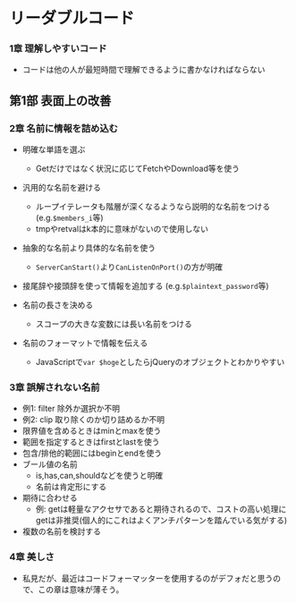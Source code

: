 # リーダブルコード
### 1章 理解しやすいコード
- コードは他の人が最短時間で理解できるように書かなければならない

## 第1部 表面上の改善
### 2章 名前に情報を詰め込む
- 明確な単語を選ぶ
    - Getだけではなく状況に応じてFetchやDownload等を使う
- 汎用的な名前を避ける
    - ループイテレータも階層が深くなるようなら説明的な名前をつける(e.g.`$members_i`等) 
    - tmpやretvalはk本的に意味がないので使用しない
- 抽象的な名前より具体的な名前を使う
    - `ServerCanStart()`より`CanListenOnPort()`の方が明確
- 接尾辞や接頭辞を使って情報を追加する (e.g.`$plaintext_password`等)

- 名前の長さを決める
    - スコープの大きな変数には長い名前をつける
- 名前のフォーマットで情報を伝える
	- JavaScriptで`var $hoge`としたらjQueryのオブジェクトとわかりやすい
### 3章 誤解されない名前
- 例1: filter 除外か選択か不明
- 例2: clip 取り除くのか切り詰めるか不明
- 限界値を含めるときはminとmaxを使う
- 範囲を指定するときはfirstとlastを使う
- 包含/排他的範囲にはbeginとendを使う
- ブール値の名前
	- is,has,can,shouldなどを使うと明確
	- 名前は肯定形にする
- 期待に合わせる
	- 例: getは軽量なアクセサであると期待されるので、コストの高い処理にgetは非推奨(個人的にこれはよくアンチパターンを踏んでいる気がする)
- 複数の名前を検討する

### 4章 美しさ
- 私見だが、最近はコードフォーマッターを使用するのがデフォだと思うので、この章は意味が薄そう。
